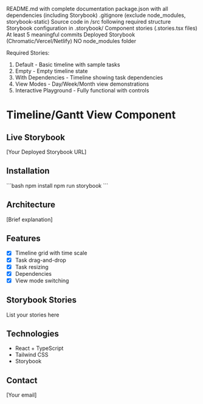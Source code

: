 README.md with complete documentation
 package.json with all dependencies (including Storybook)
 .gitignore (exclude node_modules, storybook-static)
 Source code in /src following required structure
 Storybook configuration in .storybook/
 Component stories (.stories.tsx files)
 At least 5 meaningful commits
 Deployed Storybook (Chromatic/Vercel/Netlify)
 NO node_modules folder

 Required Stories:
1. Default - Basic timeline with sample tasks
2. Empty - Empty timeline state
3. With Dependencies - Timeline showing task dependencies
4. View Modes - Day/Week/Month view demonstrations
5. Interactive Playground - Fully functional with controls


# Timeline/Gantt View Component
##  Live Storybook
[Your Deployed Storybook URL]
##  Installation
\`\`\`bash
npm install
npm run storybook
\`\`\`
##  Architecture
[Brief explanation]
##  Features
- [x] Timeline grid with time scale
- [x] Task drag-and-drop
- [x] Task resizing
- [x] Dependencies
- [x] View mode switching
##  Storybook Stories
List your stories here
##  Technologies
- React + TypeScript
- Tailwind CSS
- Storybook
##  Contact
[Your email]